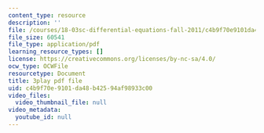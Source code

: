 ```yaml
---
content_type: resource
description: ''
file: /courses/18-03sc-differential-equations-fall-2011/c4b9f70e9101da48b42594af98933c00_XDhJ8lVGbl8.pdf
file_size: 60541
file_type: application/pdf
learning_resource_types: []
license: https://creativecommons.org/licenses/by-nc-sa/4.0/
ocw_type: OCWFile
resourcetype: Document
title: 3play pdf file
uid: c4b9f70e-9101-da48-b425-94af98933c00
video_files:
  video_thumbnail_file: null
video_metadata:
  youtube_id: null
---
```

